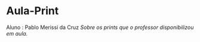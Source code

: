 # Aula-Print
Aluno : Pablo Merissi da Cruz
*Sobre os prints que o professor disponibilizou em aula.*
